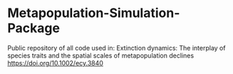 # Metapopulation-Simulation-Package
Public repository of all code used in:
Extinction dynamics: The interplay of species traits and the spatial scales of metapopulation declines
https://doi.org/10.1002/ecy.3840
